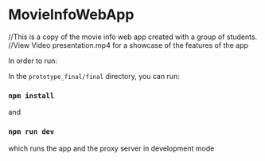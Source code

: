 # MovieInfoWebApp
//This is a copy of the movie info web app created with a group of students.
//View Video presentation.mp4 for a showcase of the features of the app

In order to run:

In the `prototype_final/final` directory, you can run:

### `npm install`

and 

### `npm run dev`

which runs the app and the proxy server in development mode


